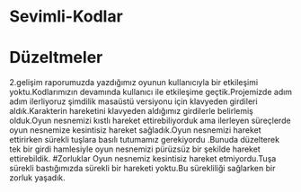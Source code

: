 # Sevimli-Kodlar

# Düzeltmeler
2.gelişim raporumuzda  yazdığımız oyunun kullanıcıyla bir etkileşimi yoktu.Kodlarımızın devamında kullanıcı ile etkileşime geçtik.Projemizde adım adım ilerliyoruz şimdilik masaüstü versiyonu için klavyeden girdileri aldık.Karakterin hareketini klavyeden aldığımız girdilerle belirlemiş olduk.Oyun nesnemizi kıstlı hareket ettirebiliyorduk ama ilerleyen süreçlerde oyun nesnemize kesintisiz hareket sağladık.Oyun nesnemizi hareket ettirirken sürekli tuşlara basılı tutumamız gerekiyordu .Bunuda düzelterek tek bir girdi hamlesiyle oyun nesnemizi pürüzsüz bir şekilde hareket ettirebildik.
#Zorluklar
Oyun nesnemiz kesintisiz hareket etmiyordu.Tuşa sürekli bastığımızda sürekli bir hareketi yoktu.Bu sürekliliği sağlarken bir zorluk yaşadık.
